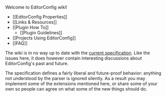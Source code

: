 Welcome to EditorConfig wiki!

- [[EditorConfig Properties]]
- [[Links & Resources]]
- [[Plugin How To]]
  - [[Plugin Guidelines]]
- [[Projects Using EditorConfig]]
- [[FAQ]]

The wiki is in no way up to date with the [current specification](https://editorconfig-specification.readthedocs.io/en/latest/). Like the issues here, it does however contain interesting discussions about EditorConfig's past and future.

The specification defines a fairly liberal and future-proof behavior: anything not understood by the parser is ignored silently. As a result you may implement some of the extensions mentioned here, or share some of your own so people can agree on what some of the new things should do.